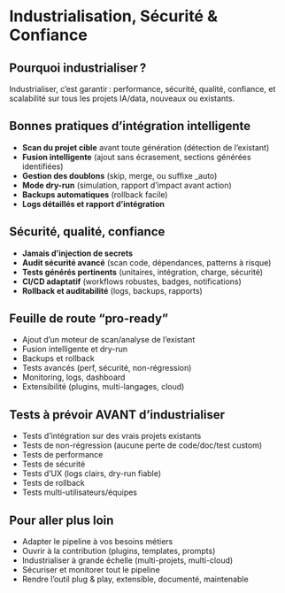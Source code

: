 # Industrialisation, Sécurité & Confiance

## Pourquoi industrialiser ?
Industrialiser, c’est garantir : performance, sécurité, qualité, confiance, et scalabilité sur tous les projets IA/data, nouveaux ou existants.

## Bonnes pratiques d’intégration intelligente
- **Scan du projet cible** avant toute génération (détection de l’existant)
- **Fusion intelligente** (ajout sans écrasement, sections générées identifiées)
- **Gestion des doublons** (skip, merge, ou suffixe _auto)
- **Mode dry-run** (simulation, rapport d’impact avant action)
- **Backups automatiques** (rollback facile)
- **Logs détaillés et rapport d’intégration**

## Sécurité, qualité, confiance
- **Jamais d’injection de secrets**
- **Audit sécurité avancé** (scan code, dépendances, patterns à risque)
- **Tests générés pertinents** (unitaires, intégration, charge, sécurité)
- **CI/CD adaptatif** (workflows robustes, badges, notifications)
- **Rollback et auditabilité** (logs, backups, rapports)

## Feuille de route “pro-ready”
- Ajout d’un moteur de scan/analyse de l’existant
- Fusion intelligente et dry-run
- Backups et rollback
- Tests avancés (perf, sécurité, non-régression)
- Monitoring, logs, dashboard
- Extensibilité (plugins, multi-langages, cloud)

## Tests à prévoir AVANT d’industrialiser
- Tests d’intégration sur des vrais projets existants
- Tests de non-régression (aucune perte de code/doc/test custom)
- Tests de performance
- Tests de sécurité
- Tests d’UX (logs clairs, dry-run fiable)
- Tests de rollback
- Tests multi-utilisateurs/équipes

## Pour aller plus loin
- Adapter le pipeline à vos besoins métiers
- Ouvrir à la contribution (plugins, templates, prompts)
- Industrialiser à grande échelle (multi-projets, multi-cloud)
- Sécuriser et monitorer tout le pipeline
- Rendre l’outil plug & play, extensible, documenté, maintenable 